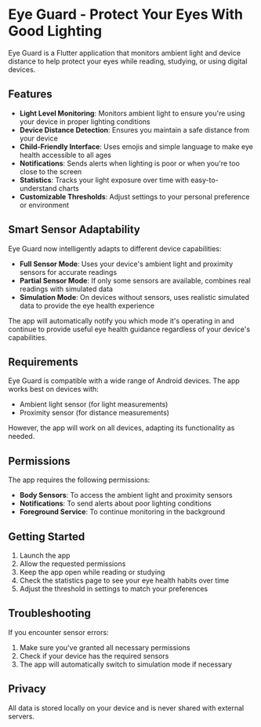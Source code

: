 # Eye Guard - Protect Your Eyes With Good Lighting

Eye Guard is a Flutter application that monitors ambient light and device distance to help protect your eyes while reading, studying, or using digital devices.

## Features

- **Light Level Monitoring**: Monitors ambient light to ensure you're using your device in proper lighting conditions
- **Device Distance Detection**: Ensures you maintain a safe distance from your device
- **Child-Friendly Interface**: Uses emojis and simple language to make eye health accessible to all ages
- **Notifications**: Sends alerts when lighting is poor or when you're too close to the screen
- **Statistics**: Tracks your light exposure over time with easy-to-understand charts
- **Customizable Thresholds**: Adjust settings to your personal preference or environment

## Smart Sensor Adaptability

Eye Guard now intelligently adapts to different device capabilities:

- **Full Sensor Mode**: Uses your device's ambient light and proximity sensors for accurate readings
- **Partial Sensor Mode**: If only some sensors are available, combines real readings with simulated data
- **Simulation Mode**: On devices without sensors, uses realistic simulated data to provide the eye health experience

The app will automatically notify you which mode it's operating in and continue to provide useful eye health guidance regardless of your device's capabilities.

## Requirements

Eye Guard is compatible with a wide range of Android devices. The app works best on devices with:

- Ambient light sensor (for light measurements)
- Proximity sensor (for distance measurements)

However, the app will work on all devices, adapting its functionality as needed.

## Permissions

The app requires the following permissions:

- **Body Sensors**: To access the ambient light and proximity sensors
- **Notifications**: To send alerts about poor lighting conditions
- **Foreground Service**: To continue monitoring in the background

## Getting Started

1. Launch the app
2. Allow the requested permissions
3. Keep the app open while reading or studying
4. Check the statistics page to see your eye health habits over time
5. Adjust the threshold in settings to match your preferences

## Troubleshooting

If you encounter sensor errors:

1. Make sure you've granted all necessary permissions
2. Check if your device has the required sensors
3. The app will automatically switch to simulation mode if necessary

## Privacy

All data is stored locally on your device and is never shared with external servers.
